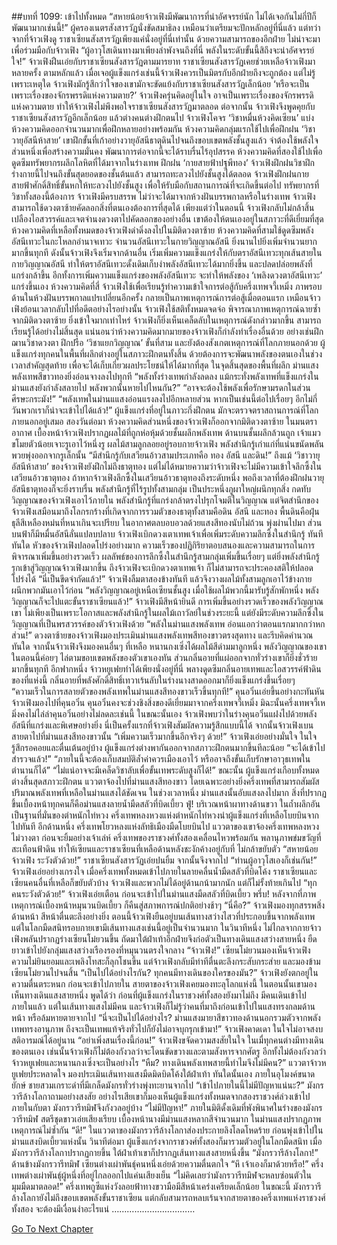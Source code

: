 ##บทที่ 1099: เข้าไปทั้งหมด
“สหายน้อยจ้าวเฟิงมีพัฒนาการที่น่าอัศจรรย์นัก ไม่ได้เจอกันไม่กี่ปีก็พัฒนามากเช่นนี้!”
ผู้ครองเนตรสังสารวัฏนั่งขัดสมาธิลง เหมือนว่าเตรียมจะปักหลักอยู่ที่นี่แล้ว
แต่ทว่าจากที่จ้าวเฟิงดู ราชาเซียนสังสารวัฏเพียงแค่นั่งอยู่ที่นี่เท่านั้น ด้วยความสามารถของอีกฝ่าย ไม่น่าจะมาเพื่อร่วมมือกับจ้าวเฟิง
“ผู้อาวุโสเดินทางมาเพียงลำพังจนถึงที่นี่ พลังในระดับขั้นนี้สิถึงจะน่าอัศจรรย์ใจ!”
จ้าวเฟิงฝืนเอ่ยกับราชาเซียนสังสารวัฏตามมารยาท
ราชาเซียนสังสารวัฏเคยช่วยเหลือจ้าวเฟิงมาหลายครั้ง ตามหลักแล้ว เมื่อเจอผู้แข็งแกร่งเช่นนี้จ้าวเฟิงควรเป็นมิตรกับอีกฝ่ายถึงจะถูกต้อง
แต่ไม่รู้เพราะเหตุใด จ้าวเฟิงมักรู้สึกว่าใจของเขามักจะขัดแย้งกับราชาเซียนสังสารวัฏเล็กน้อย
‘หรือจะเป็นเพราะเรื่องของจักรพรรดิแห่งความตาย?’
จ้าวเฟิงครุ่นคิดอยู่ในใจ
อาจเป็นเพราะเรื่องของจักรพรรดิแห่งความตาย ทำให้จ้าวเฟิงไม่พึงพอใจราชาเซียนสังสารวัฏมาตลอด
ต่อจากนั้น จ้าวเฟิงจึงพูดคุยกับราชาเซียนสังสารวัฏอีกเล็กน้อย แล้วต่างคนต่างฝึกตนไป
จ้าวเฟิงโคจร ‘วิชาหมื่นห้วงคิดเซียน’ แบ่งห้วงความคิดออกจำนวนมากเพื่อฝึกหลายอย่างพร้อมกัน
ห้วงความคิดกลุ่มแรกใช้ไปเพื่อฝึกฝน ‘วิชาวายุอัสนีห้าสาย’ เขาฝึกขั้นที่เก้าอย่างวายุอัสนีธาตุดินไปจนถึงขอบเขตพลังชั้นสูงแล้ว จำต้องใช้พลังใจส่วนหนึ่งเพื่อสร้างความมั่นคง พัฒนาการต่อจากนี้จะได้ราบรื่นไร้อุปสรรค
ห้วงความคิดที่สองใช้ไปเพื่อดูดซึมทรัพยากรผลึกโลหิตที่ได้มาจากในร่างเทพ ฝึกฝน ‘กายสายฟ้าปฐพีทอง’ จ้าวเฟิงฝึกฝนวิชาฝึกร่างกายนี้ไปจนถึงขั้นสุดยอดของชั้นต้นแล้ว สามารถทะลวงไปยังชั้นสูงได้ตลอด
จ้าวเฟิงฝึกฝนกายสายฟ้าศักดิ์สิทธิ์ขั้นหกให้ทะลวงไปยังชั้นสูง เพื่อให้รับมือกับสถานการณ์ที่จะเกิดขึ้นต่อไป
ทรัพยากรที่วิชาทั้งสองนี้ต้องการ จ้าวเฟิงมีครบสรรพ ไม่ว่าจะได้มาจากห้วงฝันบรรพกาลหรือในร่างเทพ จ้าวเฟิงสามารถใช้ดวงตาซ้ายคัดลอกสิ่งที่ตนเองต้องการที่สุดได้
เพียงแต่ว่าในตอนนี้ จ้าวเฟิงกลับไม่กล้าสิ้นเปลืองไอสวรรค์และเจตจำนงดวงตาไปคัดลอกของอย่างอื่น เขาต้องให้ตนเองอยู่ในสภาวะที่ดีเยี่ยมที่สุด
ห้วงความคิดที่เหลือทั้งหมดของจ้าวเฟิงดำดิ่งลงไปในมิติดวงตาซ้าย
ห้วงความคิดที่สามใช้ดูดซึมพลังอัสนีเทวะในกะโหลกอำนาจเทวะ
จำนวนอัสนีเทวะในกายวิญญาณอัสนี ยิ่งนานไปยิ่งเพิ่มจำนวนยากมากขึ้นทุกที
ดังนั้นจ้าวเฟิงจึงเริ่มจากด้านอื่น เริ่มเพิ่มความแข็งแกร่งให้กับตราอัสนีเทวะทุกเส้นสายในกายวิญญาณอัสนี ทำให้ตราอัสนีเทวะดั้งเดิมเก็บงำพลังอัสนีเทวะได้มากยิ่งขึ้น และปลดปล่อยพลังที่แกร่งกล้าขึ้น
อีกทั้งการเพิ่มความแข็งแกร่งของพลังอัสนีเทวะ จะทำให้พลังของ ‘เพลิงดวงตาอัสนีเทวะ’ แกร่งขึ้นเอง
ห้วงความคิดที่สี่ จ้าวเฟิงใช้เพื่อเรียนรู้ทำความเข้าใจการต่อสู้กับครึ่งเทพจวี้เหมิ่ง
ภาพรอบด้านในห้วงฝันบรรพกาลแปรเปลี่ยนอีกครั้ง กลายเป็นภาพเหตุการณ์การต่อสู้เมื่อตอนแรก เหมือนจ้าวเฟิงย้อนเวลากลับไปที่อดีตอย่างไรอย่างนั้น
จ้าวเฟิงใช้สติทั้งหมดจดจ่อ พิจารณาภาพเหตุการณ์ฉายซ้ำจากมิติดวงตาซ้าย
ยิ่งเข้าใจมากเท่าไหร่ จ้าวเฟิงก็ยิ่งเห็นเคล็ดลับในเหตุการณ์ดังกล่าวมากขึ้น สามารถเรียนรู้ได้อย่างไม่สิ้นสุด
แน่นอนว่าห้วงความคิดมากมายของจ้าวเฟิงก็กำลังทำเรื่องอื่นด้วย อย่างเช่นฝึกฌานวิชาดวงตา ฝึกปรือ ‘วิชาแยกวิญญาณ’ ขั้นที่สาม และยังต้องสังเกตเหตุการณ์ที่โลกภายนอกด้วย
ผู้แข็งแกร่งทุกคนในพื้นที่ผลึกต่างอยู่ในสภาวะฝึกตนทั้งสิ้น ด้วยต้องการจะพัฒนาพลังของตนเองในช่วงเวลาสำคัญสุดท้าย เพื่อจะได้เก็บเกี่ยวผลประโยชน์ให้ได้มากที่สุด
ในจุดสิ้นสุดของพื้นที่ผลึก ม่านแสงพลังเทพสีขาวทองยิ่งอ่อนจางลงไปทุกที
“พลังทั้งร่างเทพกำลังลดลง แม้กระทั่งพลังเทพที่แข็งแกร่งในม่านแสงยังกำลังสลายไป พลังพวกนั้นหายไปไหนกัน?”
“อาจจะต้องใช้พลังเพื่อรักษามรดกในส่วนศีรษะกระมัง!”
“พลังเทพในม่านแแสงอ่อนแรงลงไปอีกหลายส่วน หากเป็นเช่นนี้ต่อไปเรื่อยๆ อีกไม่กี่วันพวกเราก็น่าจะเข้าไปได้แล้ว!”
ผู้แข็งแกร่งที่อยู่ในภาวะกึ่งฝึกตน มักจะตรวจตราสถานการณ์ที่โลกภายนอกอยู่เสมอ
สองวันต่อมา ห้วงความคิดส่วนหนึ่งของจ้าวเฟิงก็ออกจากมิติดวงตาซ้าย
ในมนตราอากาศ เบื้องหน้าจ้าวเฟิงปรากฏผลไม้ที่ถูกห่อหุ้มด้วยชั้นผลึกพลังเทพ ด้านบนชั้นผลึกล้วนถูก เจ้าแมวขโมยตัวน้อยเจาะรูเอาไว้หนึ่งรู
ผลไม้สามลูกลอยอยู่รอบกายจ้าวเฟิง พลังสำนึกรู้เก่าแก่ที่แน่นขนัดพลันพวยพุ่งออกจากรูเล็กนั้น
“มีสำนึกรู้กับเสวียนอ้าวสามประเภทคือ ทอง อัสนี และดิน!”
ถึงแม้ ‘วิชาวายุอัสนีห้าสาย’ ของจ้าวเฟิงยังฝึกไม่ถึงธาตุทอง แต่ไม่ได้หมายความว่าจ้าวเฟิงจะไม่มีความเข้าใจลึกซึ้งในเสวียนอ้าวธาตุทอง
ถ้าหากจ้าวเฟิงลึกซึ้งในเสวียนอ้าวธาตุทองถึงระดับหนึ่ง พอถึงเวลาที่ต้องฝึกฝนวายุอัสนีธาตุทองก็จะยิ่งราบรื่น
พลังสำนึกรู้ที่ไร้รูปทั้งสามกลุ่ม เป็นประหนึ่งภูผาใหญ่ผนึกทุกสิ่ง กดทับวิญญาณของจ้าวเฟิงเอาไว้ภายใน พลังสำนึกรู้ที่แกร่งกล้าตรงไปรุกโจมตีในวิญญาณ
แต่จิตสำนึกของจ้าวเฟิงเสมือนมาถึงโลกรกร้างที่เกิดจากการรวมตัวของธาตุทั้งสามคือดิน อัสนี และทอง
พื้นดินคือฝุ่นธุลีสีเหลืองหม่นที่หนาเกินจะเปรียบ ในอากาศตลบอบอวลด้วยแสงสีทองนับไม่ถ้วน พุ่งผ่านไปมา ส่วนบนฟ้าก็มีหมื่นอัสนีลั่นแปลบปลาบ
จ้าวเฟิงเบิกดวงเตาเทพเจ้าเพื่อเพิ่มระดับความลึกซึ้งในสำนึกรู้
ทันทีทันใด หัวของจ้าวเฟิงปลอดโปร่งอย่างมาก ความเร็วของปฏิกิริยาตอบสนองและความสามารถในการพิจารณาเพิ่มขึ้นอย่างรวดเร็ว ผลลัพธ์ของการลึกซึ้งในสำนึกรู้สามกลุ่มเพิ่มขึ้นเรื่อยๆ
แต่ยิ่งพลังสำนึกรู้รุกเข้าสู่วิญญาณจ้าวเฟิงมากขึ้น ถึงจ้าวเฟิงจะเบิกดวงตาเทพเจ้า ก็ไม่สามารถจะประคองสติให้ปลอดโปร่งได้
“นี่เป็นขีดจำกัดแล้ว!”
จ้าวเฟิงลืมตาสองข้างทันที แล้วจึงวางผลไม้ทั้งสามลูกเอาไว้ข้างกาย ผนึกพวกมันเอาไว้ก่อน
“พลังวิญญาณอยู่เหนือเซียนชั้นสูง เมื่อใช้ผลไม้พวกนี้มารับรู้สักพักหนึ่ง พลังวิญญาณก็จะไปแตะขั้นราชาเซียนแล้ว!”
จ้าวเฟิงมีสีหน้ายินดี
การเพิ่มขึ้นอย่างรวดเร็วของพลังวิญญาณเขา ไม่เพียงเป็นเพราะโอกาสและพลังสำนึกรู้ในผลไม้เถาวัลย์ในช่วงระยะนี้ แต่ยังมีระดับความลึกซึ้งในวิญญาณที่เป็นพรสวรรค์ของตัวจ้าวเฟิงด้วย
“พลังในม่านแสงพลังเทพ อ่อนแอกว่าตอนแรกมากกว่าหกส่วน!”
ดวงตาซ้ายของจ้าวเฟิงมองประเมินม่านแสงพลังเทพสีทองขาวตรงสุดทาง และรีบคิดคำนวณทันใด
จากนั้นจ้าวเฟิงจึงมองคนอื่นๆ ที่เหลือ
หนานกงเซิ่งได้ผลไม้สีดำมมาลูกหนึ่ง พลังวิญญาณของเขาในตอนนี้ค่อยๆ ไล่ตามขอบเขตพลังของตัวเขาเองทัน ส่วนกลิ่นอายที่แผ่ออกจากทั่วร่างเขาก็ยิ่งชั่วร้ายมากขึ้นทุกที
อีกฟากหนึ่ง จ้าวหยูเฟยทำได้เพียงนั่งอยู่ที่นี่ พลางดูดซึมกลิ่นอายเทพและไอสวรรค์ฟ้าดินของที่แห่งนี้ กลิ่นอายที่พลังศักดิ์สิทธิ์เทวาเร้นลับในร่างนางสาดออกมาก็ยิ่งแข็งแกร่งขึ้นเรื่อยๆ
“ความเร็วในการสลายตัวของพลังเทพในม่านแสงสีทองขาวเร็วขึ้นทุกที!”
คุนอวิ๋นเอ่ยขึ้นอย่างกะทันหัน
จ้าวเฟิงมองไปที่คุนอวิ๋น คุนอวิ๋นคงจะช่วงชิงสิ่งของดีเยี่ยมมาจากครึ่งเทพจวี้เหมิ่ง มิฉะนั้นครึ่งเทพจวี้เหมิ่งคงไม่ไล่ล่าคุนอวิ๋นอย่างไม่ลดละเช่นนี้
ในขณะนั้นเอง จ้าวเฟิงพบว่าในร่างคุนอวิ๋นแฝงไปด้วยพลังอัสนีที่แกร่งและพิเศษอย่างยิ่ง
นี่เป็นครั้งแรกที่จ้าวเฟิงสัมผัสความรู้สึกแบบนี้ได้
จากนั้นจ้าวเฟิงเบนสายตาไปที่ม่านแสงสีทองขาวนั้น
“เพิ่มความเร็วมากขึ้นอีกจริงๆ ด้วย!”
จ้าวเฟิงเอ่ยอย่างมั่นใจ ในใจรู้สึกรอคอยและตื่นเต้นอยู่บ้าง
ผู้แข็งแกร่งต่างพากันออกจากสภาวะฝึกตนมากขึ้นทีละน้อย
“จะได้เข้าไปสำรวจแล้ว!”
“ภายในนี้จะต้องเก็บสมบัติล้ำค่าควรเมืองเอาไว้ หรืออาจถึงขั้นเก็บรักษาอาวุธเทพในตำนานก็ได้”
“ไม่แน่อาจจะมีเคล็ดวิชาลับเพื่อขั้นเทพระดับสูงก็ได้!”
ขณะนั้น ผู้แข็งแกร่งเกือบทั้งหมดต่างสิ้นสุดสภาวะฝึกตน แววตาจ้องไปที่ม่านแสงสีทองขาว
โดยเฉพาะอย่างยิ่งครึ่งเทพที่สามารถสัมผัสปริมาณพลังเทพที่เหลือในม่านแสงได้ชัดเจน
ในช่วงเวลาหนึ่ง ม่านแสงนั้นอับแสงลงไปมาก สิ่งที่ปรากฏขึ้นเบื้องหน้าทุกคนก็คือม่านแสงลายน้ำมืดสลัวที่บิดเบี้ยว
ฟู่!
บริเวณหน้าผาทางด้านขวา ในถ้ำผลึกอันเป็นฐานที่มั่นของตำหนักไท่หวง ครึ่งเทพหลงหวงแห่งตำหนักไท่หวงนำผู้แข็งแกร่งที่เหลือโบยบินจากไปทันที
อีกด้านหนึ่ง ครึ่งเทพโยวหลงแห่งลัทธิเมืองมืดโบยบินไป แววตาของเขาจ้องครึ่งเทพหลงหวงไม่วางตา ก่อนจะยิ้มอย่างเจ้าเล่ห์
ครึ่งเทพของราชวงศ์ทั้งสองเคลื่อนไหวพร้อมกัน พลานุภาพข่มขวัญที่สะเทือนฟ้าดิน ทำให้เซียนและราชาเซียนที่เหลือด้านหลังชะงักค้างอยู่กับที่ ไม่กล้าขยับตัว
“สหายน้อยจ้าวเฟิง ระวังตัวด้วย!”
ราชาเซียนสังสารวัฏเอ่ยปนยิ้ม จากนั้นจึงจากไป
“ท่านผู้อาวุโสเองก็เช่นกัน!”
จ้าวเฟิงเอ่ยอย่างเกรงใจ
เมื่อครึ่งเทพทั้งหมดเข้าไปภายในลายคลื่นน้ำมืดสลัวที่บิดโค้ง ราชาเซียนและเซียนคนอื่นที่เหลือก็ขยับตัวบ้าง
จ้าวเฟิงและพวกไม่ได้อยู่ด้านกน้ามากนัก แต่ก็ไม่รั้งท้ายเกินไป
“ทุกคนระวังตัวด้วย!”
จ้าวเฟิงเอ่ยเตือน ก่อนจะเข้าไปในม่านแสงมืดสลัวที่บิดเบี้ยว
พรึ่บ!
หลังจากที่ภาพเหตุการณ์เบื้องหน้าหมุนวนบิดเบี้ยว ก็คืนสู่สภาพการณ์ปกติอย่างช้าๆ
“นี่คือ?”
จ้าวเฟิงมองทุกสรรพสิ่งด้านหน้า สีหน้าตื่นตะลึงอย่างยิ่ง
ตอนนี้จ้าวเฟิงยืนอยู่บนเส้นทางสว่างไสวที่ประกอบขึ้นจากพลังเทพ แต่ในโลกมืดสนิทรอบกายเขามีเส้นทางแสงเช่นนี้อยู่เป็นจำนวนมาก
ในวินาทีหนึ่ง ไม่ไกลจากกายจ้าวเฟิงพลันปรากฏร่างเซียนโม๋ยวนขึ้น ถัดมาใต้ฝ่าเท้าอีกฝ่ายจึงก่อตัวเป็นทางเดินแสงสว่างสายหนึ่ง ยืดยาวเข้าไปยังกลุ่มแสงสว่างเรืองรองที่หมุนวนตรงใจกลาง
“จ้าวเฟิง!”
เซียนโม๋ยวนมองเห็นจ้าวเฟิง ความไม่ยินยอมและเพลิงโทสะก็ลุกโชนขึ้น
แต่จ้าวเฟิงกลับมีท่าทีตื่นตะลึงกระสับกระส่าย และมองข้ามเซียนโม๋ยวนไปจนสิ้น
“เป็นไปได้อย่างไรกัน? ทุกคนมีทางเดินของใครของมัน?”
จ้าวเฟิงยังตกอยู่ในความตื่นตระหนก
ก่อนจะเข้าไปภายใน สายตาของจ้าวเฟิงเคยมองทะลุโลกแห่งนี้
ในตอนนั้นเขามองเห็นทางเดินแสงสายหนึ่ง
พูดได้ว่า ก่อนที่ผู้แข็งแกร่งในราชวงศ์ทั้งสองยังมาไม่ถึง มีคนเดินเข้าไปภายในแล้ว
แต่ในเส้นทางแสงไม่มีคน และจ้าวเฟิงก็ไม่รู้ว่าคนที่มาถึงก่อนเข้าไปในแสงทรงกลมด้านหน้า หรือล้มหายตายจากไป
“นี่จะเป็นไปได้อย่างไร? ม่านแสงมายาสีขาวทองด้านนอกรวมตัวจากพลังเทพทรงอานุภาพ ถึงจะเป็นเทพแท้จริงทั่วไปก็ยังไม่อาจบุกรุกเข้ามา!”
จ้าวเฟิงคาดเดา ในใจไม่อาจสงบสติอารมณ์ได้อยู่นาน
“อย่าเพิ่งสนเรื่องนี้ก่อน!”
จ้าวเฟิงขจัดความสงสัยในใจ
ในเมื่ทุกคนต่างมีทางเดินของตนเอง เช่นนั้นจ้าวเฟิงก็ไม่ต้องกังวลว่าจะโดนขัดขวางและตามสังหารจากศัตรู อีกทั้งไม่ต้องกังวลว่าจ้าวหยูเฟยและหนานกงเซิ่งจะเป็นอย่างไร
“หืม? ทางเดินพลังเทพสายนี้ทำไมจึงไม่มีคน?”
แววตาจ้าวหยูเฟยประหลาดใจ มองประเมินเส้นทางแสงมืดมิดบิดโค้งใต้ฝ่าเท้า
ทันใดนั้นเอง ภายในอุโมงค์ขนาดยักษ์ ชายสวมเกราะดำที่มีเกล็ดมังกรทั่วร่างพุ่งทะยานจากไป
“เข้าไปภายในนี้ไม่มีปัญหาแน่นะ?”
มังกรวารีล้างโลกาถามอย่างสงสัย
อย่างไรเสียเขาก็มองเห็นผู้แข็งแกร่งทั้งหมดจากสองราชวงศ์ล่วงเข้าไปภายในกับตา มังกรวารีทมิฬจึงกังวลอยู่บ้าง
“ไม่มีปัญหา!”
ภายในมิติดั้งเดิมที่พังพินาศในร่างของมังกรวารีทมิฬ สตรีชุดขาวเอ่ยเสียงเรียบ
เบื้องหน้านางมีม่านแสงหลากสีจำนวนมาก ในม่านแสงปรากฏภาพเหตุการณ์ไม่ซ้ำกัน
“ดี!”
ในแววตาของมังกรวารีล้างโลกาส่องประกายลิงโลดโหดร้าย ก่อนพุ่งเข้าไปในม่านแสงบิดเบี้ยวแห่งนั้น
วินาทีต่อมา ผู้แข็งแกร่งจากราชวงศ์ทั้งสองก็มารวมตัวอยู่ในโลกมืดสนิท เมื่อมังกรวารีล้างโลกาปรากฏกายขึ้น ใต้ฝ่าเท้าเขาก็ปรากฏเส้นทางแสงสายหนึ่งขึ้น
“มังกรวารีล้างโลกา!”
ด้านข้างมังกรวารีทมิฬ เซียนต่างเผ่าพันธุ์คนหนึ่งเอ่ยด้วยความตื่นตกใจ
“หึ เจ้าเองก็มาด้วยหรือ!”
ครึ่งเทพต่างเผ่าพันธุ์ผู้หนึ่งที่อยู่ไกลออกไปแค่นเสียงเย็น
“ไม่คิดเลยว่ามังกรวารีทมิฬจะหลบซ่อนตัวในมุมมืดมาตลอด!”
ครึ่งเทพกูซีแห่งวังลอยฟ้าทางขวามือมีสีหน้าเคร่งเครียดเล็กน้อย
ในขณะนี้ มังกรวารีล้างโลกายังไม่ถึงขอบเขตพลังขั้นราชาเซียน แต่กลับสามารถหลบเร้นจากสายตาของครึ่งเทพแห่งราชวงศ์ทั้งสอง จะต้องมีเงื่อนงำอะไรแน่
……………………………


[Go To Next Chapter]( ./337.md)